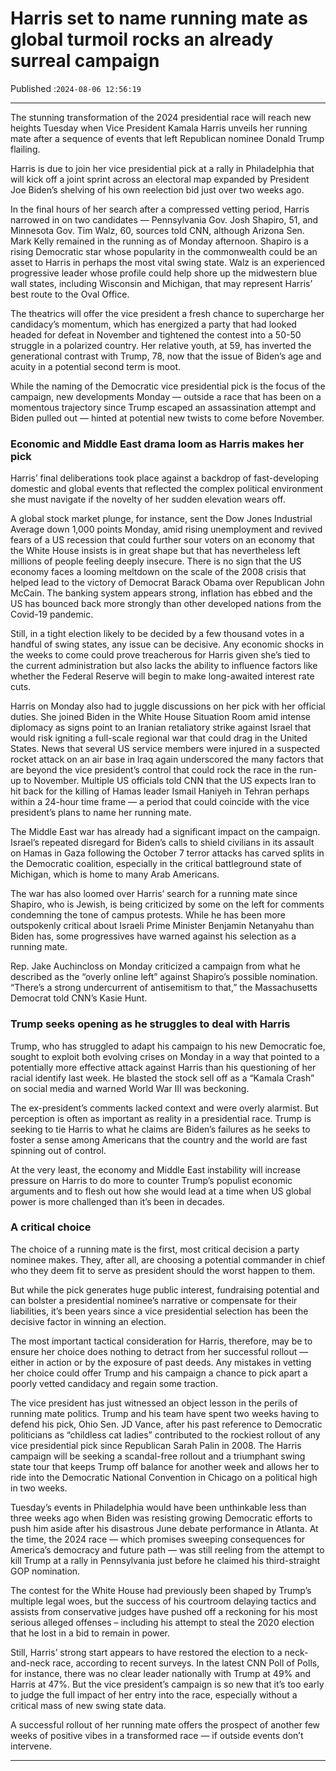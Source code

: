 # Harris set to name running mate as global turmoil rocks an already surreal campaign

Published :`2024-08-06 12:56:19`

---

The stunning transformation of the 2024 presidential race will reach new heights Tuesday when Vice President Kamala Harris unveils her running mate after a sequence of events that left Republican nominee Donald Trump flailing.

Harris is due to join her vice presidential pick at a rally in Philadelphia that will kick off a joint sprint across an electoral map expanded by President Joe Biden’s shelving of his own reelection bid just over two weeks ago.

In the final hours of her search after a compressed vetting period, Harris narrowed in on two candidates — Pennsylvania Gov. Josh Shapiro, 51, and Minnesota Gov. Tim Walz, 60, sources told CNN, although Arizona Sen. Mark Kelly remained in the running as of Monday afternoon. Shapiro is a rising Democratic star whose popularity in the commonwealth could be an asset to Harris in perhaps the most vital swing state. Walz is an experienced progressive leader whose profile could help shore up the midwestern blue wall states, including Wisconsin and Michigan, that may represent Harris’ best route to the Oval Office.

The theatrics will offer the vice president a fresh chance to supercharge her candidacy’s momentum, which has energized a party that had looked headed for defeat in November and tightened the contest into a 50-50 struggle in a polarized country. Her relative youth, at 59, has inverted the generational contrast with Trump, 78, now that the issue of Biden’s age and acuity in a potential second term is moot.

While the naming of the Democratic vice presidential pick is the focus of the campaign, new developments Monday — outside a race that has been on a momentous trajectory since Trump escaped an assassination attempt and Biden pulled out — hinted at potential new twists to come before November.

### Economic and Middle East drama loom as Harris makes her pick

Harris’ final deliberations took place against a backdrop of fast-developing domestic and global events that reflected the complex political environment she must navigate if the novelty of her sudden elevation wears off.

A global stock market plunge, for instance, sent the Dow Jones Industrial Average down 1,000 points Monday, amid rising unemployment and revived fears of a US recession that could further sour voters on an economy that the White House insists is in great shape but that has nevertheless left millions of people feeling deeply insecure. There is no sign that the US economy faces a looming meltdown on the scale of the 2008 crisis that helped lead to the victory of Democrat Barack Obama over Republican John McCain. The banking system appears strong, inflation has ebbed and the US has bounced back more strongly than other developed nations from the Covid-19 pandemic.

Still, in a tight election likely to be decided by a few thousand votes in a handful of swing states, any issue can be decisive. Any economic shocks in the weeks to come could prove treacherous for Harris given she’s tied to the current administration but also lacks the ability to influence factors like whether the Federal Reserve will begin to make long-awaited interest rate cuts.

Harris on Monday also had to juggle discussions on her pick with her official duties. She joined Biden in the White House Situation Room amid intense diplomacy as signs point to an Iranian retaliatory strike against Israel that would risk igniting a full-scale regional war that could drag in the United States. News that several US service members were injured in a suspected rocket attack on an air base in Iraq again underscored the many factors that are beyond the vice president’s control that could rock the race in the run-up to November. Multiple US officials told CNN that the US expects Iran to hit back for the killing of Hamas leader Ismail Haniyeh in Tehran perhaps within a 24-hour time frame — a period that could coincide with the vice president’s plans to name her running mate.

The Middle East war has already had a significant impact on the campaign. Israel’s repeated disregard for Biden’s calls to shield civilians in its assault on Hamas in Gaza following the October 7 terror attacks has carved splits in the Democratic coalition, especially in the critical battleground state of Michigan, which is home to many Arab Americans.

The war has also loomed over Harris’ search for a running mate since Shapiro, who is Jewish, is being criticized by some on the left for comments condemning the tone of campus protests. While he has been more outspokenly critical about Israeli Prime Minister Benjamin Netanyahu than Biden has, some progressives have warned against his selection as a running mate.

Rep. Jake Auchincloss on Monday criticized a campaign from what he described as the “overly online left” against Shapiro’s possible nomination. “There’s a strong undercurrent of antisemitism to that,” the Massachusetts Democrat told CNN’s Kasie Hunt.

### Trump seeks opening as he struggles to deal with Harris

Trump, who has struggled to adapt his campaign to his new Democratic foe, sought to exploit both evolving crises on Monday in a way that pointed to a potentially more effective attack against Harris than his questioning of her racial identify last week. He blasted the stock sell off as a “Kamala Crash” on social media and warned World War III was beckoning.

The ex-president’s comments lacked context and were overly alarmist. But perception is often as important as reality in a presidential race. Trump is seeking to tie Harris to what he claims are Biden’s failures as he seeks to foster a sense among Americans that the country and the world are fast spinning out of control.

At the very least, the economy and Middle East instability will increase pressure on Harris to do more to counter Trump’s populist economic arguments and to flesh out how she would lead at a time when US global power is more challenged than it’s been in decades.

### A critical choice

The choice of a running mate is the first, most critical decision a party nominee makes. They, after all, are choosing a potential commander in chief who they deem fit to serve as president should the worst happen to them.

But while the pick generates huge public interest, fundraising potential and can bolster a presidential nominee’s narrative or compensate for their liabilities, it’s been years since a vice presidential selection has been the decisive factor in winning an election.

The most important tactical consideration for Harris, therefore, may be to ensure her choice does nothing to detract from her successful rollout — either in action or by the exposure of past deeds. Any mistakes in vetting her choice could offer Trump and his campaign a chance to pick apart a poorly vetted candidacy and regain some traction.

The vice president has just witnessed an object lesson in the perils of running mate politics. Trump and his team have spent two weeks having to defend his pick, Ohio Sen. JD Vance, after his past reference to Democratic politicians as “childless cat ladies” contributed to the rockiest rollout of any vice presidential pick since Republican Sarah Palin in 2008. The Harris campaign will be seeking a scandal-free rollout and a triumphant swing state tour that keeps Trump off balance for another week and allows her to ride into the Democratic National Convention in Chicago on a political high in two weeks.

Tuesday’s events in Philadelphia would have been unthinkable less than three weeks ago when Biden was resisting growing Democratic efforts to push him aside after his disastrous June debate performance in Atlanta. At the time, the 2024 race — which promises sweeping consequences for America’s democracy and future path — was still reeling from the attempt to kill Trump at a rally in Pennsylvania just before he claimed his third-straight GOP nomination.

The contest for the White House had previously been shaped by Trump’s multiple legal woes, but the success of his courtroom delaying tactics and assists from conservative judges have pushed off a reckoning for his most serious alleged offenses – including his attempt to steal the 2020 election that he lost in a bid to remain in power.

Still, Harris’ strong start appears to have restored the election to a neck-and-neck race, according to recent surveys. In the latest CNN Poll of Polls, for instance, there was no clear leader nationally with Trump at 49% and Harris at 47%. But the vice president’s campaign is so new that it’s too early to judge the full impact of her entry into the race, especially without a critical mass of new swing state data.

A successful rollout of her running mate offers the prospect of another few weeks of positive vibes in a transformed race — if outside events don’t intervene.

---

